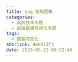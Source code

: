 ```yaml
---
title: svg 绘制图形
categories:
  - 高阶技术专题
  - 前端数据可视化专题
tags:
  - 数据可视化
abbrlink: 9eb472f3
date: 2023-05-22 08:52:49
---
```

